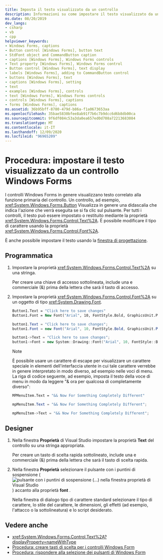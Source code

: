 ```yaml
---
title: Imposta il testo visualizzato da un controllo
description: Informazioni su come impostare il testo visualizzato da un controllo Windows Forms. Impostare o restituire il testo utilizzando la proprietà Text oppure modificare il tipo di carattere utilizzando la proprietà font.
ms.date: 08/20/2019
dev_langs:
- csharp
- vb
- cpp
helpviewer_keywords:
- Windows Forms, captions
- Button control [Windows Forms], button text
- StdFont object and CommandButton caption
- captions [Windows Forms], Windows Forms controls
- Text property [Windows Forms], Windows Forms control
- Button control [Windows Forms], text display
- labels [Windows Forms], adding to CommandButton control
- buttons [Windows Forms], text
- captions [Windows Forms], setting
- text
- examples [Windows Forms], controls
- text [Windows Forms], Windows Forms controls
- controls [Windows Forms], captions
- forms [Windows Forms], captions
ms.assetid: 36b95bff-8780-479d-b86a-f1a0673653aa
ms.openlocfilehash: 35bae5830bfee8ab91f7b6c7b9dcc6d6b8db00ca
ms.sourcegitcommit: 9f6df084c53a3da0ea657ed0d708a72213683084
ms.translationtype: MT
ms.contentlocale: it-IT
ms.lasthandoff: 12/09/2020
ms.locfileid: "96965209"
---
```

# <a name="how-to-set-the-text-displayed-by-a-windows-forms-control"></a>Procedura: impostare il testo visualizzato da un controllo Windows Forms

I controlli Windows Forms in genere visualizzano testo correlato alla funzione primaria del controllo. Un controllo, ad esempio, <xref:System.Windows.Forms.Button> Visualizza in genere una didascalia che indica l'azione che verrà eseguita se si fa clic sul pulsante. Per tutti i controlli, il testo può essere impostato o restituito mediante la proprietà <xref:System.Windows.Forms.Control.Text%2A>. È possibile modificare il tipo di carattere usando la proprietà <xref:System.Windows.Forms.Control.Font%2A>.

È anche possibile impostare il testo usando la [finestra di progettazione](#designer).

## <a name="programmatic"></a>Programmatica

1. Impostare la proprietà <xref:System.Windows.Forms.Control.Text%2A> su una stringa.

   Per creare una chiave di accesso sottolineata, include una e commerciale (&) prima della lettera che sarà il tasto di accesso.

2. Impostare la proprietà <xref:System.Windows.Forms.Control.Font%2A> su un oggetto di tipo <xref:System.Drawing.Font>.

    ```vb
    Button1.Text = "Click here to save changes"
    Button1.Font = New Font("Arial", 10, FontStyle.Bold, GraphicsUnit.Point)
    ```

    ```csharp
    button1.Text = "Click here to save changes";
    button1.Font = new Font("Arial", 10, FontStyle.Bold, GraphicsUnit.Point);
    ```

    ```cpp
    button1->Text = "Click here to save changes";
    button1->Font = new System::Drawing::Font("Arial", 10, FontStyle::Bold, GraphicsUnit::Point);
    ```

    > [!NOTE]
    > È possibile usare un carattere di escape per visualizzare un carattere speciale in elementi dell'interfaccia utente in cui tale carattere verrebbe in genere interpretato in modo diverso, ad esempio nelle voci di menu. La riga di codice seguente, ad esempio, imposta il testo della voce di menu in modo da leggere "& ora per qualcosa di completamente diverso":

    ```vb
    MPMenuItem.Text = "&& Now For Something Completely Different"
    ```

    ```csharp
    mpMenuItem.Text = "&& Now For Something Completely Different";
    ```

    ```cpp
    mpMenuItem->Text = "&& Now For Something Completely Different";
    ```

## <a name="designer"></a>Designer

1. Nella finestra **Proprietà** di Visual Studio impostare la proprietà **Text** del controllo su una stringa appropriata.

   Per creare un tasto di scelta rapida sottolineato, include una e commerciale (&) prima della lettera che sarà il tasto di scelta rapida.

2. Nella finestra **Proprietà** selezionare il pulsante con i puntini di sospensione ( ![ pulsante con i puntini di sospensione (...) nella finestra proprietà di Visual Studio ](./media/visual-studio-ellipsis-button.png) ) accanto alla proprietà **font** .

   Nella finestra di dialogo tipo di carattere standard selezionare il tipo di carattere, lo stile del carattere, le dimensioni, gli effetti (ad esempio, l'attacco o la sottolineatura) e lo script desiderato.

## <a name="see-also"></a>Vedere anche

- <xref:System.Windows.Forms.Control.Text%2A?displayProperty=nameWithType>
- [Procedura: creare tasti di scelta per i controlli Windows Form](how-to-create-access-keys-for-windows-forms-controls.md)
- [Procedura: rispondere alla selezione dei pulsanti di Windows Form](how-to-respond-to-windows-forms-button-clicks.md)
